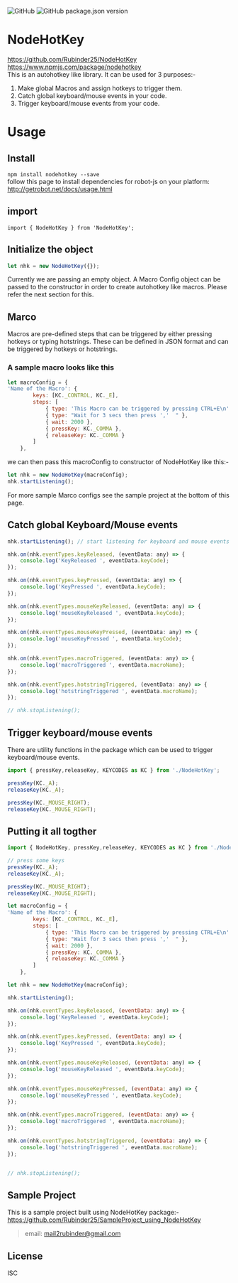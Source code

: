 ![GitHub](https://img.shields.io/github/license/Rubinder25/NodeHotKey.svg?style=flat-square)
![GitHub package.json version](https://img.shields.io/github/package-json/v/Rubinder25/NodeHotKey.svg?style=flat-square)
# NodeHotKey
https://github.com/Rubinder25/NodeHotKey  
https://www.npmjs.com/package/nodehotkey  
This is an autohotkey like library. It can be used for 3 purposes:-
1. Make global Macros and assign hotkeys to trigger them.
2. Catch global keyboard/mouse events in your code.
3. Trigger keyboard/mouse events from your code.
# Usage
## Install
`npm install nodehotkey --save`  
follow this page to install dependencies for robot-js on your platform: http://getrobot.net/docs/usage.html
## import
`import { NodeHotKey } from 'NodeHotKey';`
## Initialize the object
```javascript
let nhk = new NodeHotKey({});
```
Currently we are passing an empty object. A Macro Config object can be passed to the constructor in order to create autohotkey like macros.
Please refer the next section for this.
## Marco
Macros are pre-defined steps that can be triggered by either pressing hotkeys or typing hotstrings. These can be defined in JSON format and can be triggered by hotkeys or hotstrings.
### A sample macro looks like this
```javascript
let macroConfig = {
'Name of the Macro': {
		keys: [KC._CONTROL, KC._E],
		steps: [
			{ type: 'This Macro can be triggered by pressing CTRL+E\n' },
			{ type: "Wait for 3 secs then press ','  " },
			{ wait: 2000 },
			{ pressKey: KC._COMMA },
			{ releaseKey: KC._COMMA }
		]
	},
```
we can then pass this macroConfig to constructor of NodeHotKey like this:-
```javascript
let nhk = new NodeHotKey(macroConfig);
nhk.startListening();
```

For more sample Marco configs see the sample project at the bottom of this page.  
## Catch global Keyboard/Mouse events
```javascript
nhk.startListening(); // start listening for keyboard and mouse events

nhk.on(nhk.eventTypes.keyReleased, (eventData: any) => {
    console.log('KeyReleased ', eventData.keyCode);
});

nhk.on(nhk.eventTypes.keyPressed, (eventData: any) => {
    console.log('KeyPressed ', eventData.keyCode);
});

nhk.on(nhk.eventTypes.mouseKeyReleased, (eventData: any) => {
    console.log('mouseKeyReleased ', eventData.keyCode);
});

nhk.on(nhk.eventTypes.mouseKeyPressed, (eventData: any) => {
    console.log('mouseKeyPressed ', eventData.keyCode);
});

nhk.on(nhk.eventTypes.macroTriggered, (eventData: any) => {
    console.log('macroTriggered ', eventData.macroName);
});

nhk.on(nhk.eventTypes.hotstringTriggered, (eventData: any) => {
    console.log('hotstringTriggered ', eventData.macroName);
});

// nhk.stopListening();
```
## Trigger keyboard/mouse events
There are utility functions in the package which can be used to trigger keyboard/mouse events.
```javascript
import { pressKey,releaseKey, KEYCODES as KC } from './NodeHotKey'; 

pressKey(KC._A);
releaseKey(KC._A);

pressKey(KC._MOUSE_RIGHT);
releaseKey(KC._MOUSE_RIGHT);
```
## Putting it all togther

```javascript
import { NodeHotKey, pressKey,releaseKey, KEYCODES as KC } from './NodeHotKey';

// press some keys 
pressKey(KC._A);
releaseKey(KC._A);

pressKey(KC._MOUSE_RIGHT);
releaseKey(KC._MOUSE_RIGHT);

let macroConfig = {
'Name of the Macro': {
		keys: [KC._CONTROL, KC._E],
		steps: [
			{ type: 'This Macro can be triggered by pressing CTRL+E\n' },
			{ type: "Wait for 3 secs then press ','  " },
			{ wait: 2000 },
			{ pressKey: KC._COMMA },
			{ releaseKey: KC._COMMA }
		]
	},

let nhk = new NodeHotKey(macroConfig);

nhk.startListening();

nhk.on(nhk.eventTypes.keyReleased, (eventData: any) => {
    console.log('KeyReleased ', eventData.keyCode);
});

nhk.on(nhk.eventTypes.keyPressed, (eventData: any) => {
    console.log('KeyPressed ', eventData.keyCode);
});

nhk.on(nhk.eventTypes.mouseKeyReleased, (eventData: any) => {
    console.log('mouseKeyReleased ', eventData.keyCode);
});

nhk.on(nhk.eventTypes.mouseKeyPressed, (eventData: any) => {
    console.log('mouseKeyPressed ', eventData.keyCode);
});

nhk.on(nhk.eventTypes.macroTriggered, (eventData: any) => {
    console.log('macroTriggered ', eventData.macroName);
});

nhk.on(nhk.eventTypes.hotstringTriggered, (eventData: any) => {
    console.log('hotstringTriggered ', eventData.macroName);
});


// nhk.stopListening();
```
## Sample Project
This is a sample project built using NodeHotKey package:-
https://github.com/Rubinder25/SampleProject_using_NodeHotKey

> email: mail2rubinder@gmail.com

## License
ISC